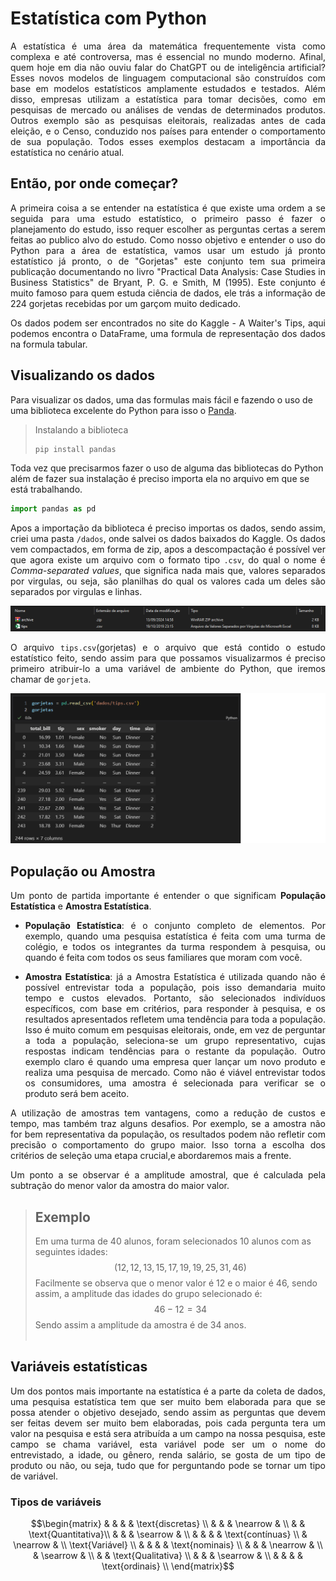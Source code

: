 # Estatística com Python
<p style="text-align:justify">A estatística é uma área da matemática frequentemente vista como complexa e até controversa, mas é essencial no mundo moderno. Afinal, quem hoje em dia não ouviu falar do ChatGPT ou de inteligência artificial? Esses novos modelos de linguagem computacional são construídos com base em modelos estatísticos amplamente estudados e testados. Além disso, empresas utilizam a estatística para tomar decisões, como em pesquisas de mercado ou análises de vendas de determinados produtos. Outros exemplo são as pesquisas eleitorais, realizadas antes de cada eleição, e o Censo, conduzido nos países para entender o comportamento de sua população. Todos esses exemplos destacam a importância da estatística no cenário atual.</p>


## Então, por onde começar?
<p style="text-align:justify">A primeira coisa a se entender na estatística é que existe uma ordem a se seguida para uma estudo estatístico, o primeiro passo é fazer o planejamento do estudo, isso requer escolher as perguntas certas a serem feitas ao publico alvo do estudo. Como nosso objetivo e entender o uso do Python para a área de estatística, vamos usar um estudo já pronto estatístico já pronto, o de "Gorjetas" este conjunto tem sua primeira publicação documentando no livro "Practical Data Analysis: Case Studies in Business Statistics" de Bryant, P. G. e Smith, M (1995). Este conjunto é muito famoso para quem estuda ciência de dados, ele trás a informação de 224 gorjetas recebidas por um garçom muito dedicado.</p>
<p style="text-align:justify">Os dados podem ser encontrados no site do <a herf="https://www.kaggle.com/datasets/jsphyg/tipping">Kaggle - A Waiter's Tips</a>, aqui podemos encontra o DataFrame, uma formula de representação dos dados na formula tabular.

## Visualizando os dados
Para visualizar os dados, uma das formulas mais fácil e fazendo o uso de uma biblioteca excelente do Python para isso o <a href="https://pandas.pydata.org/">Panda</a>.

> Instalando a biblioteca
>```python
>pip install pandas
>```

Toda vez que precisarmos fazer o uso de alguma das bibliotecas do Python além de fazer sua instalação é preciso importa ela no arquivo em que se está trabalhando.


~~~python
import pandas as pd
~~~

<p style="text-align:justify">Apos a importação da biblioteca é preciso importas os dados, sendo assim, criei uma pasta <code>/dados</code>, onde salvei os dados baixados do <a herf="https://www.kaggle.com/datasets/jsphyg/tipping">Kaggle</a>. Os dados vem compactados, em forma de zip, apos a descompactação é possível ver que agora existe um arquivo com o formato tipo <code>.csv</code>, do qual o nome é <i>Comma-separated values</i>, que significa nada mais que, valores separados por virgulas, ou seja, são planilhas do qual os valores cada um deles são separados por virgulas e linhas.</p>

![pasta de dados](/image/pasta_dados.png)

<p style="text-align:justify">O arquivo <code>tips.csv</code>(gorjetas) e o arquivo que está contido o estudo estatístico feito, sendo assim para que possamos visualizarmos é preciso primeiro atribuir-lo a uma variável de ambiente do Python, que iremos chamar de <code>gorjeta</code>.</p>

![criação de gorjetas](/image/criando_gorjetas.png)


## População ou Amostra

<p style="text-align:justify">Um ponto de partida importante é entender o que significam <b>População Estatística</b> e <b>Amostra Estatística</b>.</p>
<ul>
<li><p style="text-align:justify"><b>População Estatística</b>: é o conjunto completo de elementos. Por exemplo, quando uma pesquisa estatística é feita com uma turma de colégio, e todos os integrantes da turma respondem à pesquisa, ou quando é feita com todos os seus familiares que moram com você.</p></li>
<li><p style="text-align:justify"><b>Amostra Estatística</b>: já a Amostra Estatística é utilizada quando não é possível entrevistar toda a população, pois isso demandaria muito tempo e custos elevados. Portanto, são selecionados indivíduos específicos, com base em critérios, para responder à pesquisa, e os resultados apresentados refletem uma tendência para toda a população. Isso é muito comum em pesquisas eleitorais, onde, em vez de perguntar a toda a população, seleciona-se um grupo representativo, cujas respostas indicam tendências para o restante da população. Outro exemplo claro é quando uma empresa quer lançar um novo produto e realiza uma pesquisa de mercado. Como não é viável entrevistar todos os consumidores, uma amostra é selecionada para verificar se o produto será bem aceito.</p></li>
</ul>
<p style="text-align:justify">A utilização de amostras tem vantagens, como a redução de custos e tempo, mas também traz alguns desafios. Por exemplo, se a amostra não for bem representativa da população, os resultados podem não refletir com precisão o comportamento do grupo maior. Isso torna a escolha dos critérios de seleção uma etapa crucial,e abordaremos mais a frente.</p>

<p style="text-align:justify">Um ponto a se observar é a amplitude amostral, que é calculada pela subtração do menor valor da amostra do maior valor.</p>

> ## Exemplo
> Em uma turma de 40 alunos, foram selecionados 10 alunos com as seguintes idades: 
> $$ \lparen 12, 12, 13, 15, 17, 19, 19, 25, 31, 46 \rparen$$ 
> Facilmente se observa que o menor valor é 12 e o maior é 46, sendo assim, a amplitude das idades do grupo selecionado é: 
> $$46−12=34$$
> Sendo assim a amplitude da amostra é de 34 anos. <br>
> <br>

## Variáveis estatísticas
<p style="text-align:justify">Um dos pontos mais importante na estatística é a parte da coleta de dados, uma pesquisa estatística tem que ser muito bem elaborada para que se possa atender o objetivo desejado, sendo assim as perguntas que devem ser feitas devem ser muito bem elaboradas, pois cada pergunta tera um valor na pesquisa e está sera atribuída a um campo na nossa pesquisa, este campo se chama variável, esta variável pode ser um o nome do entrevistado, a idade, ou gênero, renda salário, se gosta de um tipo de produto ou não, ou seja, tudo que for perguntando pode se tornar um tipo de variável.</p>

### Tipos de variáveis
$$\begin{matrix}
 & & &  & \text{discretas} \\
 & & & \nearrow & \\
 &  & \text{Quantitativa}\\
 & & & \searrow & \\
 & & &  & \text{contínuas} \\
 & \nearrow & \\
\text{Variável} \\
 & & &  & \text{nominais} \\
 & & & \nearrow & \\
 & \searrow & \\
 &  & \text{Qualitativa} \\
 & & & \searrow & \\
 & & &  & \text{ordinais} \\
\end{matrix}$$



